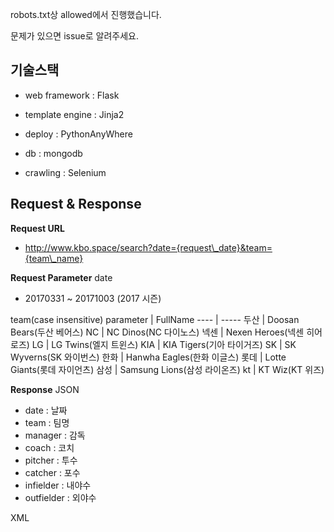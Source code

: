 robots.txt상 allowed에서 진행했습니다.

문제가 있으면 issue로 알려주세요.

## 기술스택

* web framework : Flask

* template engine : Jinja2

* deploy : PythonAnyWhere

* db : mongodb

* crawling : Selenium

## Request & Response

**Request URL**

* http://www.kbo.space/search?date={request\_date}&team={team\_name}

**Request Parameter**
date
* 20170331 ~ 20171003 (2017 시즌)

team(case insensitive)
parameter | FullName
---- | -----
두산 | Doosan Bears(두산 베어스)
NC | NC Dinos(NC 다이노스)
넥센 | Nexen Heroes(넥센 히어로즈)
LG | LG Twins(엘지 트윈스)
KIA | KIA Tigers(기아 타이거즈)
SK | SK Wyverns(SK 와이번스)
한화 | Hanwha Eagles(한화 이글스)
롯데 | Lotte Giants(롯데 자이언츠)
삼성 | Samsung Lions(삼성 라이온즈)
kt | KT Wiz(KT 위즈)

**Response**
JSON
* date : 날짜
* team : 팀명
* manager : 감독
* coach : 코치
* pitcher : 투수
* catcher : 포수
* infielder : 내야수
* outfielder : 외야수

XML

